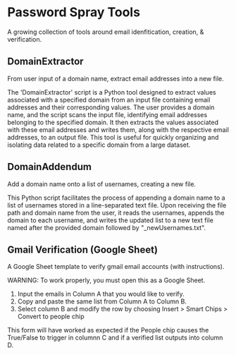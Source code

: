 # Password Spray Tools
A growing collection of tools around email idenfitication, creation, & verification. 

## DomainExtractor
From user input of a domain name, extract email addresses into a new file. 

The 'DomainExtractor' script is a Python tool designed to extract values associated with a specified domain from an input file containing email addresses and their corresponding values. The user provides a domain name, and the script scans the input file, identifying email addresses belonging to the specified domain. It then extracts the values associated with these email addresses and writes them, along with the respective email addresses, to an output file. This tool is useful for quickly organizing and isolating data related to a specific domain from a large dataset.


## DomainAddendum
Add a domain name onto a list of usernames, creating a new file. 

This Python script facilitates the process of appending a domain name to a list of usernames stored in a line-separated text file. Upon receiving the file path and domain name from the user, it reads the usernames, appends the domain to each username, and writes the updated list to a new text file named after the provided domain followed by "_newUsernames.txt".


## Gmail Verification (Google Sheet)
A Google Sheet template to verify gmail email accounts (with instructions). 

WARNING: To work properly, you must open this as a Google Sheet. 
1. Input the emails in Column A that you would like to verify.
2. Copy and paste the same list from Column A to Column B.
3. Select column B and modify the row by choosing Insert > Smart Chips > Convert to people chip

This form will have worked as expected if the People chip causes the True/False to 
trigger in columnn C and if a verified list outputs into column D. 
